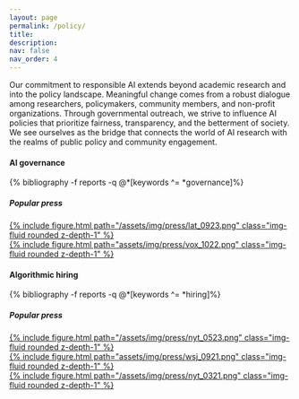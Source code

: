 ```yaml
---
layout: page
permalink: /policy/
title: 
description:
nav: false
nav_order: 4
---
```


<div id="banner-other" style="background-image: url('{{ "/assets/img/banner/Policy_Banner.png" | relative_url }}');"></div>

<!-- <h3 class="category" id="policy">Policy</h3> -->

Our commitment to responsible AI extends beyond academic research and
into the policy landscape. Meaningful change comes from a robust
dialogue among researchers, policymakers, community members, and
non-profit organizations. Through governmental outreach, we strive to
influence AI policies that prioritize fairness, transparency, and the
betterment of society. We see ourselves as the bridge that connects
the world of AI research with the realms of public policy and
community engagement.

<h4 class="category" id="governance">AI governance</h4>

<!-- ADS Task force, compotroller report -->

<!-- <h5><b>Peer-reviewed research and reports</b></h5> -->

<div class="publications">
{% bibliography -f reports -q @*[keywords ^= *governance]%}
</div>

<h5><b>Popular press</b></h5>

<div class="container">
  <div class="row mt-3">
    <div class="col-sm mt-3 mt-md-0">
    <a href="https://www.latimes.com/opinion/story/2023-09-24/google-antitrust-monopoly-trial-justice-department-digital-ads-facebook">
    {% include figure.html path="/assets/img/press/lat_0923.png" class="img-fluid rounded z-depth-1" %}
    </a>
    </div>
    <div class="col-sm mt-3 mt-md-0">
    <a href="https://www.vox.com/future-perfect/23387228/ai-bill-of-rights-white-house-artificial-intelligence-bias">
    {% include figure.html path="assets/img/press/vox_1022.png" class="img-fluid rounded z-depth-1" %}
    </a>
    </div>
  </div>
</div>

<h4 class="category" id="hiring">Algorithmic hiring</h4>

<!-- <h5><b>Read more about our work</b></h5> -->

<div class="publications"> 
{% bibliography -f reports -q @*[keywords ^= *hiring]%}
</div>

<h5><b>Popular press</b></h5>

<div class="container">
  <div class="row mt-3">
    <div class="col-sm mt-3 mt-md-0">
    <a href="https://www.nytimes.com/2023/05/25/technology/ai-hiring-law-new-york.html">
    {% include figure.html path="/assets/img/press/nyt_0523.png" class="img-fluid rounded z-depth-1" %}
    </a>
    </div>
    <div class="col-sm mt-3 mt-md-0">
    <a href="https://www.wsj.com/articles/hiring-job-candidates-ai-11632244313">
    {% include figure.html path="assets/img/press/wsj_0921.png" class="img-fluid rounded z-depth-1" %}
    </a>
    </div>
  </div>
  <div class="row mt-3">
    <div class="col-sm mt-3 mt-md-0">
    <a href="https://www.nytimes.com/2021/03/17/opinion/ai-employment-bias-nyc.html">
    {% include figure.html path="/assets/img/press/nyt_0321.png" class="img-fluid rounded z-depth-1" %}
    </a>
    </div>
    <div class="col-sm mt-3 mt-md-0">
    &nbsp;
    </div>
  </div>  
</div>


<!-- <h4 class="category" id="laws">Responsible AI for peace and security</h4>-->

<!-- ACM Code of Ethics, IEEE report -->







